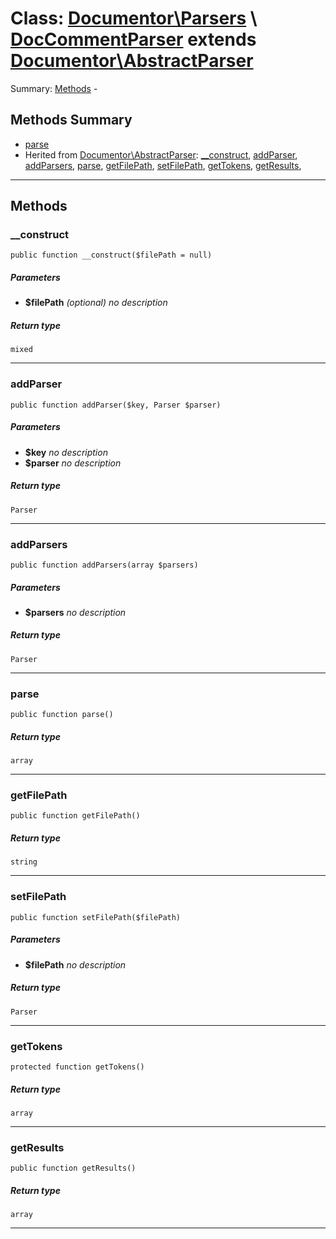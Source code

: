 # Class: [Documentor\Parsers](../../../namespaces/Documentor/Parsers.md) \ [DocCommentParser](../../../classes/Documentor/Parsers/DocCommentParser.md) extends [Documentor\AbstractParser](../../../classes/Documentor/AbstractParser.md)


Summary: [Methods](#methods-summary) - 
## Methods Summary

* [parse](#parse)
* Herited from [Documentor\AbstractParser](../../../classes/Documentor/AbstractParser.md): [__construct](../../../classes/Documentor/AbstractParser.md#__construct), [addParser](../../../classes/Documentor/AbstractParser.md#addparser), [addParsers](../../../classes/Documentor/AbstractParser.md#addparsers), [parse](../../../classes/Documentor/AbstractParser.md#parse), [getFilePath](../../../classes/Documentor/AbstractParser.md#getfilepath), [setFilePath](../../../classes/Documentor/AbstractParser.md#setfilepath), [getTokens](../../../classes/Documentor/AbstractParser.md#gettokens), [getResults](../../../classes/Documentor/AbstractParser.md#getresults), 

---

## Methods

### __construct

```
public function __construct($filePath = null)
```

##### Parameters

* **$filePath** *(optional)*
  *no description*

##### Return type

```
mixed
```

---

### addParser

```
public function addParser($key, Parser $parser)
```




##### Parameters

* **$key** 
  *no description*
* **$parser** 
  *no description*

##### Return type

```
Parser
```

---

### addParsers

```
public function addParsers(array $parsers)
```




##### Parameters

* **$parsers** 
  *no description*

##### Return type

```
Parser
```

---

### parse

```
public function parse()
```




##### Return type

```
array
```

---

### getFilePath

```
public function getFilePath()
```




##### Return type

```
string
```

---

### setFilePath

```
public function setFilePath($filePath)
```




##### Parameters

* **$filePath** 
  *no description*

##### Return type

```
Parser
```

---

### getTokens

```
protected function getTokens()
```




##### Return type

```
array
```

---

### getResults

```
public function getResults()
```




##### Return type

```
array
```

---



